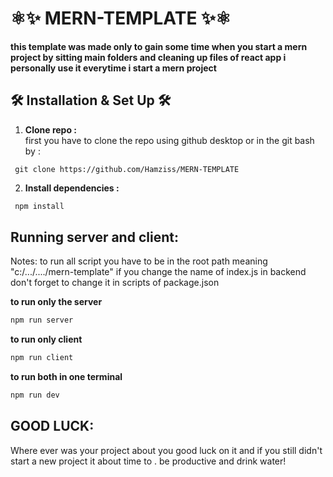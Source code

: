 # ⚛️✨ MERN-TEMPLATE ✨⚛️
**this template was made only to gain some time when you start a mern project by sitting main folders and cleaning up files of react app i personally use it everytime i start a mern project**

 ## 🛠 Installation & Set Up 🛠

 1. **Clone repo :**<br>
 first you have to clone the repo using github desktop or in the git bash by : 
  ```
   git clone https://github.com/Hamziss/MERN-TEMPLATE
   ```  
2. **Install dependencies :**

  ```sh
   npm install 
   ```  

## **Running server and client:**
Notes: 
to run all script you have to be in the root path meaning "c:/.../..../mern-template"
if you change the name of index.js in backend don't forget to change it in scripts of package.json

**to run only the server**
```sh
npm run server
```
**to run only client**
```sh
npm run client
```
**to run both in one terminal**
```sh
npm run dev
```

## **GOOD LUCK:**

Where ever was your project about you good luck on it and if you still didn't start a new project it about time to .
be productive and drink water!
